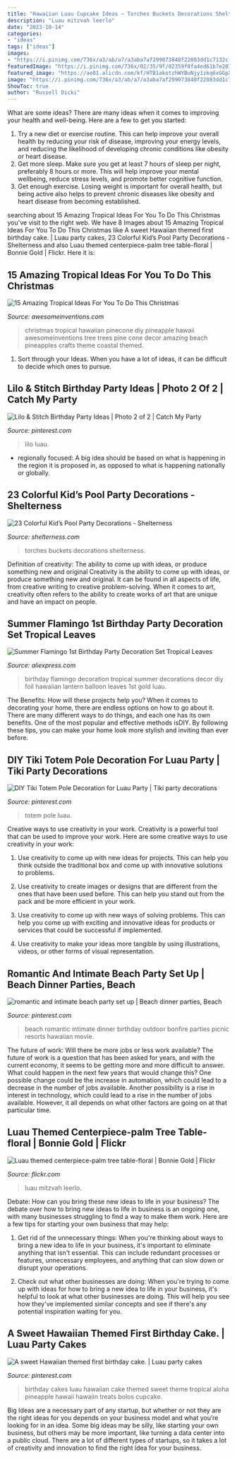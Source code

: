 ```yaml
---
title: "Hawaiian Luau Cupcake Ideas ~ Torches Buckets Decorations Shelterness"
description: "Luau mitzvah leerlo"
date: "2023-10-14"
categories:
- "ideas"
tags: ["ideas"]
images:
- "https://i.pinimg.com/736x/a3/ab/a7/a3aba7af299073848f22083dd1c7132c--party-set-party-time.jpg"
featuredImage: "https://i.pinimg.com/736x/02/35/9f/02359f8fa4ed61b7e2014b9f8a0913ba.jpg"
featured_image: "https://ae01.alicdn.com/kf/HTB1akotzhWYBuNjy1zkq6xGGpXaK/Summer-Flamingo-1st-Birthday-Party-Decoration-Set-Tropical-Leaves-Lantern-One-Year-Gold-Foil-Balloon-Hawaiian.jpg"
image: "https://i.pinimg.com/736x/a3/ab/a7/a3aba7af299073848f22083dd1c7132c--party-set-party-time.jpg"
ShowToc: true
author: "Russell Dicki"
---
```



What are some ideas?
There are many ideas when it comes to improving your health and well-being. Here are a few to get you started: 
1. Try a new diet or exercise routine. This can help improve your overall health by reducing your risk of disease, improving your energy levels, and reducing the likelihood of developing chronic conditions like obesity or heart disease. 
2. Get more sleep. Make sure you get at least 7 hours of sleep per night, preferably 8 hours or more. This will help improve your mental wellbeing, reduce stress levels, and promote better cognitive function. 
3. Get enough exercise. Losing weight is important for overall health, but being active also helps to prevent chronic diseases like obesity and heart disease from becoming established.

	

		
searching about 15 Amazing Tropical Ideas For You To Do This Christmas you've visit to the right web. We have 8 Images about 15 Amazing Tropical Ideas For You To Do This Christmas like A sweet Hawaiian themed first birthday cake. | Luau party cakes, 23 Colorful Kid’s Pool Party Decorations - Shelterness and also Luau themed centerpiece-palm tree table-floral | Bonnie Gold | Flickr. Here it is:
		
    
## 15 Amazing Tropical Ideas For You To Do This Christmas

<img loading=lazy src="http://www.awesomeinventions.com/wp-content/uploads/2014/12/pinecone-pineapples.jpg" onerror="this.onerror=null;this.src='https://tse1.mm.bing.net/th?id=OIP.9HisUxO_r_I6zQ3n3I03HgHaHa&amp;pid=15.1';" alt="15 Amazing Tropical Ideas For You To Do This Christmas">

_Source: awesomeinventions.com_

>christmas tropical hawaiian pinecone diy pineapple hawaii awesomeinventions tree trees pine cone decor amazing beach pineapples crafts theme coastal themed. 

	

1. Sort through your Ideas. When you have a lot of ideas, it can be difficult to decide which ones to pursue.

    
## Lilo &amp; Stitch Birthday Party Ideas | Photo 2 Of 2 | Catch My Party

<img loading=lazy src="https://i.pinimg.com/736x/2d/03/4a/2d034a8c6096076f0291e5cfc54f2a08.jpg" onerror="this.onerror=null;this.src='https://tse4.mm.bing.net/th?id=OIP.XM0eJ4gkx4BPiqv_Qo9uzAHaJ3&amp;pid=15.1';" alt="Lilo &amp; Stitch Birthday Party Ideas | Photo 2 of 2 | Catch My Party">

_Source: pinterest.com_

>lilo luau. 

	

- regionally focused: A big idea should be based on what is happening in the region it is proposed in, as opposed to what is happening nationally or globally.

    
## 23 Colorful Kid’s Pool Party Decorations - Shelterness

<img loading=lazy src="https://i.shelterness.com/2016/08/23-sand-buckets-and-torches-as-centerpieces-and-decor.jpg" onerror="this.onerror=null;this.src='https://tse3.mm.bing.net/th?id=OIP.VCydzvejtamXauXJbnaZVAAAAA&amp;pid=15.1';" alt="23 Colorful Kid’s Pool Party Decorations - Shelterness">

_Source: shelterness.com_

>torches buckets decorations shelterness. 

	

Definition of creativity: The ability to come up with ideas, or produce something new and original
Creativity is the ability to come up with ideas, or produce something new and original. It can be found in all aspects of life, from creative writing to creative problem-solving. When it comes to art, creativity often refers to the ability to create works of art that are unique and have an impact on people.

    
## Summer Flamingo 1st Birthday Party Decoration Set Tropical Leaves

<img loading=lazy src="https://ae01.alicdn.com/kf/HTB1akotzhWYBuNjy1zkq6xGGpXaK/Summer-Flamingo-1st-Birthday-Party-Decoration-Set-Tropical-Leaves-Lantern-One-Year-Gold-Foil-Balloon-Hawaiian.jpg" onerror="this.onerror=null;this.src='https://tse3.mm.bing.net/th?id=OIP.RbeFTFqQr1JzZMnLsxHVPgHaHa&amp;pid=15.1';" alt="Summer Flamingo 1st Birthday Party Decoration Set Tropical Leaves">

_Source: aliexpress.com_

>birthday flamingo decoration tropical summer decorations decor diy foil hawaiian lantern balloon leaves 1st gold luau. 

	

The Benefits: How will these projects help you?
When it comes to decorating your home, there are endless options on how to go about it. There are many different ways to do things, and each one has its own benefits. One of the most popular and effective methods isDIY. By following these tips, you can make your home look more stylish and inviting than ever before.

    
## DIY Tiki Totem Pole Decoration For Luau Party | Tiki Party Decorations

<img loading=lazy src="https://i.pinimg.com/736x/02/35/9f/02359f8fa4ed61b7e2014b9f8a0913ba.jpg" onerror="this.onerror=null;this.src='https://tse1.mm.bing.net/th?id=OIP.haWO0PNpGlL-PPafU7QXdQHaLH&amp;pid=15.1';" alt="DIY Tiki Totem Pole Decoration for Luau Party | Tiki party decorations">

_Source: pinterest.com_

>totem pole luau. 

	

Creative ways to use creativity in your work.
Creativity is a powerful tool that can be used to improve your work. Here are some creative ways to use creativity in your work:
1. Use creativity to come up with new ideas for projects. This can help you think outside the traditional box and come up with innovative solutions to problems.

2. Use creativity to create images or designs that are different from the ones that have been used before. This can help you stand out from the pack and be more efficient in your work.

3. Use creativity to come up with new ways of solving problems. This can help you come up with exciting and innovative ideas for products or services that could be successful if implemented.

4. Use creativity to make your ideas more tangible by using illustrations, videos, or other forms of visual representation.

    
## Romantic And Intimate Beach Party Set Up | Beach Dinner Parties, Beach

<img loading=lazy src="https://i.pinimg.com/736x/a3/ab/a7/a3aba7af299073848f22083dd1c7132c--party-set-party-time.jpg" onerror="this.onerror=null;this.src='https://tse1.mm.bing.net/th?id=OIP.YVxmcXoP-jrVYK4PTXjNZwHaFb&amp;pid=15.1';" alt="romantic and intimate beach party set up | Beach dinner parties, Beach">

_Source: pinterest.com_

>beach romantic intimate dinner birthday outdoor bonfire parties picnic resorts hawaiian movie. 

	

The future of work: Will there be more jobs or less work available?
The future of work is a question that has been asked for years, and with the current economy, it seems to be getting more and more difficult to answer. What could happen in the next few years that would change this? One possible change could be the increase in automation, which could lead to a decrease in the number of jobs available. Another possibility is a rise in interest in technology, which could lead to a rise in the number of jobs available. However, it all depends on what other factors are going on at that particular time.

    
## Luau Themed Centerpiece-palm Tree Table-floral | Bonnie Gold | Flickr

<img loading=lazy src="https://c2.staticflickr.com/2/1070/5143385289_be96fae5e5_b.jpg" onerror="this.onerror=null;this.src='https://tse2.mm.bing.net/th?id=OIP.myM6ry-kfiH6DZ8-Fl7NHAHaJ4&amp;pid=15.1';" alt="Luau themed centerpiece-palm tree table-floral | Bonnie Gold | Flickr">

_Source: flickr.com_

>luau mitzvah leerlo. 

	

Debate: How can you bring these new ideas to life in your business?
The debate over how to bring new ideas to life in business is an ongoing one, with many businesses struggling to find a way to make them work. Here are a few tips for starting your own business that may help: 
1. Get rid of the unnecessary things: When you're thinking about ways to bring a new idea to life in your business, it's important to eliminate anything that isn't essential. This can include redundant processes or features, unnecessary employees, and anything that can slow down or disrupt your operations. 

2. Check out what other businesses are doing: When you're trying to come up with ideas for how to bring a new idea to life in your business, it's helpful to look at what other businesses are doing. This will help you see how they've implemented similar concepts and see if there's any potential inspiration waiting for you.

    
## A Sweet Hawaiian Themed First Birthday Cake. | Luau Party Cakes

<img loading=lazy src="https://i.pinimg.com/736x/2b/25/5f/2b255fce0e5689d3a9468a2de532a089--first-birthday-cakes-first-birthdays.jpg" onerror="this.onerror=null;this.src='https://tse2.mm.bing.net/th?id=OIP.x_VsjVFkGy3BHNCxl0AYtgHaJ4&amp;pid=15.1';" alt="A sweet Hawaiian themed first birthday cake. | Luau party cakes">

_Source: pinterest.com_

>birthday cakes luau hawaiian cake themed sweet theme tropical aloha pineapple hawaii hawaiin treats bolos cupcake. 

	

Big Ideas are a necessary part of any startup, but whether or not they are the right ideas for you depends on your business model and what you’re looking for in an idea. Some big ideas may be silly, like starting your own business, but others may be more important, like turning a data center into a public cloud. There are a lot of different types of startups, so it takes a lot of creativity and innovation to find the right idea for your business.

